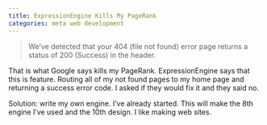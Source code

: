 ```yaml
---
title: ExpressionEngine Kills My PageRank
categories: meta web development
---
```


> We’ve detected that your 404 (file not found) error page returns a status of 200 (Success) in the header.

That is what Google says kills my PageRank. ExpressionEngine says that this is feature. Routing all of my not found pages to my home page and returning a success error code. I asked if they would fix it and they said no.

Solution: write my own engine. I’ve already started. This will make the 8th engine I’ve used and the 10th design. I like making web sites.
